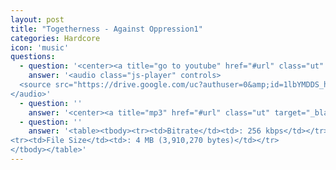 ```yaml
---
layout: post
title: "Togetherness - Against Oppression1"
categories: Hardcore
icon: 'music'
questions:
  - question: '<center><a title="go to youtube" href="#url" class="ut" target="_blank"><span class="feather-icon icon-play"> Play On Youtube</span></a></center>'
    answer: '<audio class="js-player" controls>
  <source src="https://drive.google.com/uc?authuser=0&amp;id=1lbYMDDS_hKPF-6cYgv1vNanZD6Dcc598&amp;export=download" type="audio/mp3">
</audio>'
  - question: ''
    answer: '<center><a title="mp3" href="#url" class="ut" target="_blank"><span class="feather-icon icon-download"> DOWNLOAD</span></a></center>'
  - question: ''
    answer: '<table><tbody><tr><td>Bitrate</td><td>: 256 kbps</td></tr>
<tr><td>File Size</td><td>: 4 MB (3,910,270 bytes)</td></tr>
</tbody></table>'
---
```

